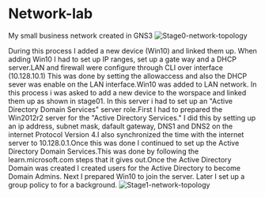# Network-lab
My small business network created in GNS3
![Stage0-network-topology](https://github.com/ricknjr/Network-lab/assets/160628458/fff75c90-fa9f-4611-a7e2-5d39b02bf589)

During this process I added a new device (Win10) and linked them up. When adding Win10 I had to set up IP ranges, set up a gate way and a DHCP server.LAN and firewall were configure through CLI over interface (10.128.10.1) This was done by setting the allowaccess and also the DHCP sever was enable on the LAN interface.Win10 was added to LAN network.
In this process i was asked to add a new device to the worspace and linked them up as shown in stage01. In this server i had to set up an "Active Directory Domain Services" server role.First I had to prepared the Win2012r2 server for the "Active Directory Services." I did this by setting up an ip address, subnet mask, dafault gateway, DNS1 and DNS2 on the internet Protocol Version 4.I also synchronized the time with the internet server to 10.128.0.1.Once this was done I continued to set up the Active Directory Domain Services.This was done by following the learn.microsoft.com steps that it gives out.Once the Active Directory Domain was created I created users for the Active Directory to become Domain Admins. Next I prepared Win10 to join the server. Later I set up a group policy to for a background.
![Stage1-network-topology](https://github.com/ricknjr/Network-lab/assets/160628458/4db60526-93a5-4a7e-805f-825bda407c07)
